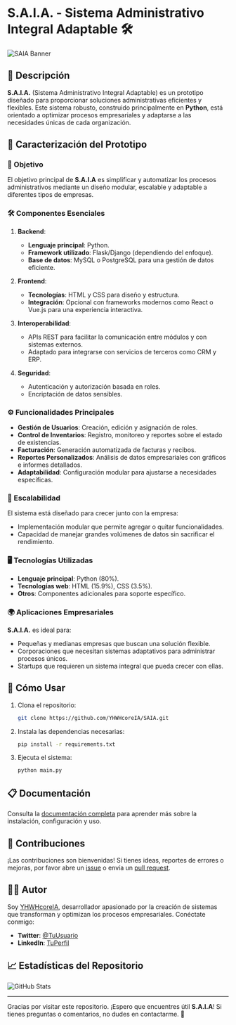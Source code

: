 # S.A.I.A. - Sistema Administrativo Integral Adaptable 🛠️

![SAIA Banner](https://via.placeholder.com/800x200?text=S.A.I.A.+Banner)

## 📖 Descripción
**S.A.I.A.** (Sistema Administrativo Integral Adaptable) es un prototipo diseñado para proporcionar soluciones administrativas eficientes y flexibles. Este sistema robusto, construido principalmente en **Python**, está orientado a optimizar procesos empresariales y adaptarse a las necesidades únicas de cada organización.

## 🚀 Caracterización del Prototipo

### 🎯 Objetivo
El objetivo principal de **S.A.I.A** es simplificar y automatizar los procesos administrativos mediante un diseño modular, escalable y adaptable a diferentes tipos de empresas.

### 🛠️ Componentes Esenciales
1. **Backend**: 
   - **Lenguaje principal**: Python.
   - **Framework utilizado**: Flask/Django (dependiendo del enfoque).
   - **Base de datos**: MySQL o PostgreSQL para una gestión de datos eficiente.

2. **Frontend**: 
   - **Tecnologías**: HTML y CSS para diseño y estructura.
   - **Integración**: Opcional con frameworks modernos como React o Vue.js para una experiencia interactiva.

3. **Interoperabilidad**: 
   - APIs REST para facilitar la comunicación entre módulos y con sistemas externos.
   - Adaptado para integrarse con servicios de terceros como CRM y ERP.

4. **Seguridad**: 
   - Autenticación y autorización basada en roles.
   - Encriptación de datos sensibles.

### ⚙️ Funcionalidades Principales
- **Gestión de Usuarios**: Creación, edición y asignación de roles.
- **Control de Inventarios**: Registro, monitoreo y reportes sobre el estado de existencias.
- **Facturación**: Generación automatizada de facturas y recibos.
- **Reportes Personalizados**: Análisis de datos empresariales con gráficos e informes detallados.
- **Adaptabilidad**: Configuración modular para ajustarse a necesidades específicas.

### 🧩 Escalabilidad
El sistema está diseñado para crecer junto con la empresa:
- Implementación modular que permite agregar o quitar funcionalidades.
- Capacidad de manejar grandes volúmenes de datos sin sacrificar el rendimiento.

### 🖥️ Tecnologías Utilizadas
- **Lenguaje principal**: Python (80%).
- **Tecnologías web**: HTML (15.9%), CSS (3.5%).
- **Otros**: Componentes adicionales para soporte específico.

### 🌍 Aplicaciones Empresariales
**S.A.I.A.** es ideal para:
- Pequeñas y medianas empresas que buscan una solución flexible.
- Corporaciones que necesitan sistemas adaptativos para administrar procesos únicos.
- Startups que requieren un sistema integral que pueda crecer con ellas.

## 📂 Cómo Usar
1. Clona el repositorio:
   ```bash
   git clone https://github.com/YHWHcoreIA/SAIA.git
   ```
2. Instala las dependencias necesarias:
   ```bash
   pip install -r requirements.txt
   ```
3. Ejecuta el sistema:
   ```bash
   python main.py
   ```

## 📋 Documentación
Consulta la [documentación completa](https://github.com/YHWHcoreIA/SAIA/wiki) para aprender más sobre la instalación, configuración y uso.

## 🤝 Contribuciones
¡Las contribuciones son bienvenidas! Si tienes ideas, reportes de errores o mejoras, por favor abre un [issue](https://github.com/YHWHcoreIA/SAIA/issues) o envía un [pull request](https://github.com/YHWHcoreIA/SAIA/pulls).

## 🧑‍💻 Autor
Soy [YHWHcoreIA](https://github.com/YHWHcoreIA), desarrollador apasionado por la creación de sistemas que transforman y optimizan los procesos empresariales. Conéctate conmigo:
- **Twitter**: [@TuUsuario](https://twitter.com/TuUsuario)
- **LinkedIn**: [TuPerfil](https://linkedin.com/in/TuPerfil)

## 📈 Estadísticas del Repositorio
![GitHub Stats](https://github-readme-stats.vercel.app/api?username=YHWHcoreIA&show_icons=true&theme=radical)

---

Gracias por visitar este repositorio. ¡Espero que encuentres útil **S.A.I.A**! Si tienes preguntas o comentarios, no dudes en contactarme. 🚀
